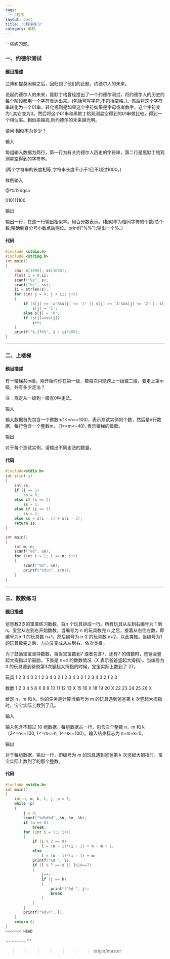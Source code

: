 ```yaml
---
tags:
  - C程序
layout: post
title: 'C程序练习'
category: 编程
---
```

一些练习题。

<!--more-->

### 一、约德尔测试

#### 题目描述

兰博和提莫闲聊之后，回归到了他们的正题，约德尔人的未来。

说起约德尔人的未来，黑默丁格曾经提出了一个约德尔测试，将约德尔人的历史的每个阶段都用一个字符表达出来。(包括可写字符,不包括空格。)。然后将这个字符串转化为一个01串。转化规则是如果这个字符如果是字母或者数字，这个字符变为1,其它变为0。然后将这个01串和黑默丁格观测星空得到的01串做比较，得到一个相似率。相似率越高,则约德尔的未来越光明。

请问:相似率为多少？

 输入

每组输入数据为两行，第一行为有关约德尔人历史的字符串，第二行是黑默丁格观测星空得到的字符串。

(两个字符串的长度相等,字符串长度不小于1且不超过1000。)

	
样例输入

@!%12dgsa

010111100

输出

输出一行，在这一行输出相似率。用百分数表示。(相似率为相同字符的个数/总个数,精确到百分号小数点后两位。printf("%%");输出一个%。)

#### 代码

```C
#include <stdio.h>
#include <string.h>
int main()
{
	char s[1000], ss[1000];
	float i = 0,ii;
	scanf("%s", s);
	scanf("%s", ss);
	ii = strlen(s);
	for (int j = 0; j < ii; j++)
	{
		if (s[j] >= 'a'&&s[j] <= 'z' || s[j] >= 'A'&&s[j] <= 'Z' || s[j] >= '0'&&s[j] <= '9')
			s[j] = '1';
		else s[j] = '0';
		if (s[j]==ss[j])
			i++;
	}
	printf("%.2f%%", i / ii*100);
}
```

***

### 二、上楼梯

#### 题目描述

有一楼梯共m级，刚开始时你在第一级，若每次只能跨上一级或二级，要走上第m级，共有多少走法？

注：规定从一级到一级有0种走法。

输入

输入数据首先包含一个整数n(1<=n<=100)，表示测试实例的个数，然后是n行数据，每行包含一个整数m，（1<=m<=40), 表示楼梯的级数。

输出

对于每个测试实例，请输出不同走法的数量。

#### 代码

```C
#include<stdio.h>
int s(int i)
{
	int ss;
	if (i == 1)
		ss = 0;
	else if (i == 2)
		ss = 1;
	else if (i == 3)
		ss = 2;
	else ss = s(i - 1) + s(i - 2);
	return ss;
}

int main()
{
	int m, n;
	scanf("%d", &n);
	for (int i = 1; i <= n; i++)
	{
		scanf("%d", &m);
		printf("%d\n", s(m));
	}
}
```

***

### 三、数数练习

#### 题目描述

爸爸教2岁的宝宝练习数数，将n 个玩具排成一行。所有玩具从左到右编号为 1 到 n。宝宝从左到右开始数数，当编号为 n 的玩具数完 n 之后，接着从右往左数，即编号为n-1 的玩具数 n+1，然后编号为 n-2 的玩具数 n+2，以此类推。当编号为1的玩具数完之后，方向又变成从左到右，依次类推。

为了鼓励宝宝坚持数数，每当宝宝数到7 或者包含7、还有7 的倍数时，爸爸会竖起大拇指以示鼓励。下表是 n=4 的数数情况（X 表示爸爸竖起大拇指）。当编号为 3 的玩具遇到爸爸第3次竖起大拇指的时候，宝宝实际上数到了 27。

玩具    1    2    3    4    3    2    1    2    3    4    3    2    1    2   3    4    3   2    1    2    3    4    3    2    1    2    3

数数    1    2    3    4    5    6    X    8    9   10  11  12  13   X   15  16  X   18  19  20   X  22  23  24  25  26   X

给定 n，m 和 k，你的任务是计算当编号为 m 的玩具遇到爸爸第 k 次竖起大拇指时，宝宝实际上数到了几。

输入

输入包含不超过 10 组数据。每组数据占一行，包含三个整数 n，m 和 k（2<=n<=100, 1<=m<=n, 1<=k<=100）。输入结束标志为 n=m=k=0。

输出

对于每组数据，输出一行，即编号为 m 的玩具遇到爸爸第 k 次竖起大拇指时，宝宝实际上数到了的那个整数。

#### 代码

```C
#include <stdio.h>
int main()
{
	int n, m, k, l, j, p = 1;
	while (p)
	{
		j = 0;
		scanf("%d%d%d", &n, &m, &k);
		if (n == 0)
			break;
		for (int i = 1;; i++)
		{
			if (i % 2 == 0)
				l = (n - 1)*(i - 1) + n - m + 1;
			else
				l = (n - 1)*(i - 1) + m;
			printf("%d ", l);
			if (l % 7 == 0 || l%10==7)
			{
				j++;
				if (j == k)
				{
					printf("%d ", j);
					break;
				}
			}
		}
		printf("%d\n", l);
	}
	return 0;
}
<<<<<<< HEAD
```


=======
'''
>>>>>>> origin/master
